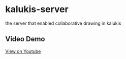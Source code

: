 kalukis-server
==============

the server that enabled collaborative drawing in kalukis

## Video Demo

[View on Youtube](https://www.youtube.com/watch?v=u6F3i7sJnqw)
